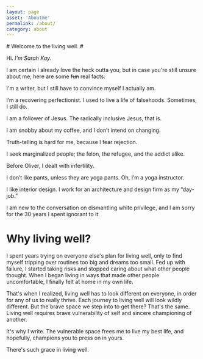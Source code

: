 ```yaml
---
layout: page
asset: 'Aboutme'
permalink: /about/
category: about
---
```


<div class="card about" markdown="1">
# Welcome to the living well. #

Hi. _I'm Sarah Kay._

I am certain I already love the heck outta you, but in case you're still unsure about me, here are some <s>fun</s>
real facts:

I'm a writer, but I still have to convince myself I actually am.

I’m a recovering perfectionist. I used to live a life of falsehoods. Sometimes, I still do.

I am a follower of Jesus. The radically inclusive Jesus, that is.

I am snobby about my coffee, and I don’t intend on changing.

Truth-telling is hard for me, because I fear rejection.

I seek marginalized people; the felon, the refugee, and the addict alike.

Before Oliver, I dealt with infertility.

I don’t like pants, unless they are yoga pants. Oh, I’m a yoga instructor.

I like interior design. I work for an architecture and design firm as my “day-job.”

I am new to the conversation on dismantling white privilege, and I am sorry for the 30 years I spent ignorant to it



# Why living well? #

I spent years trying on everyone else's plan for living well, only to find myself tripping over routines too big and dreams too small. Fed up with failure, I started taking risks and stopped caring about what other people thought. When I began living in ways that made other people uncomfortable, I finally felt at home in my own life.

That's when I realized, living well has to look different on everyone, in order for any of us to really thrive. Each journey to living well will look wildly different.  But the brave space we step into to get there? That's the same. Living well requires brave vulnerability of self and sincere championing of another. 

It's why I write. The vulnerable space frees me to live my best life, and hopefully, champions you to press on in yours. 

There's such grace in living well. 

</div>
